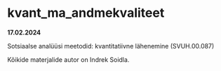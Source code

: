 # kvant_ma_andmekvaliteet
**17.02.2024**

Sotsiaalse analüüsi meetodid: kvantitatiivne lähenemine (SVUH.00.087)

Kõikide materjalide autor on Indrek Soidla.
